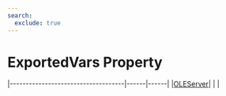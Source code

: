```yaml
---
search:
  exclude: true
---
```


<h1 class="heading"><span class="name">ExportedVars Property</span></h1>

|------------------------------------|------|------|
|[OLEServer](../objects/oleserver.md)|&nbsp;|&nbsp;|
